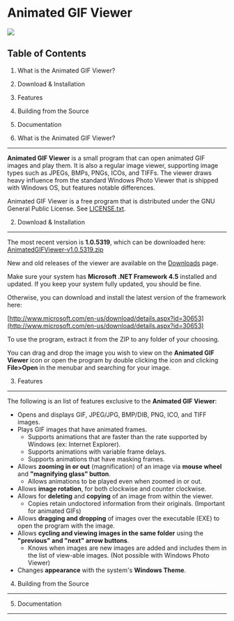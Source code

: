 Animated GIF Viewer
======
![](https://bytebucket.org/jessezhong/animatedgifviewer/raw/541052e76456b63f46e4db7a81e5729f93f7fca3/Screenshots/ScreenshotWithTheme.JPG)

Table of Contents
-----------------
1. What is the Animated GIF Viewer?
2. Download & Installation
3. Features
4. Building from the Source
5. Documentation

1. What is the Animated GIF Viewer?
-------------------------------
**Animated GIF Viewer** is a small program that can open animated GIF images and play them. It is also a regular image viewer, supporting image types such as JPEGs, BMPs, PNGs, ICOs, and TIFFs. The viewer draws heavy influence from the standard Windows Photo Viewer that is shipped with Windows OS, but features notable differences.

Animated GIF Viewer is a free program that is distributed under the GNU General Public License. See [LICENSE.txt](https://bitbucket.org/jessezhong/animatedgifviewer/src/59dc56699bb402382f55e4cdce5632173237d35c/LICENSE.txt?at=master).

2. Download & Installation
--------------------------
The most recent version is **1.0.5319**, which can be downloaded here: [AnimatedGIFViewer-v1.0.5319.zip](https://bitbucket.org/jessezhong/animatedgifviewer/downloads/AnimatedGIFViewer-v1.0.5319.zip)

New and old releases of the viewer are available on the [Downloads](https://bitbucket.org/jessezhong/animatedgifviewer/downloads) page.

Make sure your system has **Microsoft .NET Framework 4.5** installed and updated. If you keep your system fully updated, you should be fine.

Otherwise, you can download and install the latest version of the framework here:

[http://www.microsoft.com/en-us/download/details.aspx?id=30653](http://www.microsoft.com/en-us/download/details.aspx?id=30653)

To use the program, extract it from the ZIP to any folder of your choosing. 

You can drag and drop the image you wish to view on the **Animated GIF Viewer** icon or open the program by double clicking the icon and clicking **File>Open** in the menubar and searching for your image.

3. Features
-----------
The following is an list of features exclusive to the **Animated GIF Viewer**:

- Opens and displays GIF, JPEG/JPG, BMP/DIB, PNG, ICO, and TIFF images.
- Plays GIF images that have animated frames.
	- Supports animations that are faster than the rate supported by Windows (ex: Internet Explorer).
	- Supports animations with variable frame delays.
	- Supports animations that have masking frames.
- Allows **zooming in or out** (magnification) of an image via **mouse wheel** and **"magnifying glass" button**.
	- Allows animations to be played even when zoomed in or out.
- Allows **image rotation**, for both clockwise and counter clockwise.
- Allows for **deleting** and **copying** of an image from within the viewer.
	- Copies retain undoctored information from their originals. (Important for animated GIFs)
- Allows **dragging and dropping** of images over the executable (EXE) to open the program with the image.
- Allows **cycling and viewing images in the same folder** using the **"previous" and "next" arrow buttons**.
	- Knows when images are new images are added and includes them in the list of view-able images. (Not possible with Windows Photo Viewer)
- Changes **appearance** with the system's **Windows Theme**.

4. Building from the Source
---------------------------


5. Documentation
----------------
